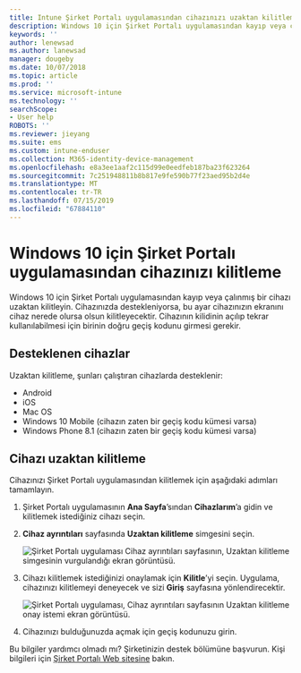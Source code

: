 ```yaml
---
title: Intune Şirket Portalı uygulamasından cihazınızı uzaktan kilitleme
description: Windows 10 için Şirket Portalı uygulamasından kayıp veya çalınmış bir cihazı uzaktan kilitleme
keywords: ''
author: lenewsad
ms.author: lanewsad
manager: dougeby
ms.date: 10/07/2018
ms.topic: article
ms.prod: ''
ms.service: microsoft-intune
ms.technology: ''
searchScope:
- User help
ROBOTS: ''
ms.reviewer: jieyang
ms.suite: ems
ms.custom: intune-enduser
ms.collection: M365-identity-device-management
ms.openlocfilehash: e8a3ee1aaf2c115d99e0eedfeb187ba23f623264
ms.sourcegitcommit: 7c251948811b8b817e9fe590b77f23aed95b2d4e
ms.translationtype: MT
ms.contentlocale: tr-TR
ms.lasthandoff: 07/15/2019
ms.locfileid: "67884110"
---
```

# <a name="lock-your-device-from-the-company-portal-app-for-windows-10"></a>Windows 10 için Şirket Portalı uygulamasından cihazınızı kilitleme

Windows 10 için Şirket Portalı uygulamasından kayıp veya çalınmış bir cihazı uzaktan kilitleyin. Cihazınızda destekleniyorsa, bu ayar cihazınızın ekranını cihaz nerede olursa olsun kilitleyecektir. Cihazının kilidinin açılıp tekrar kullanılabilmesi için birinin doğru geçiş kodunu girmesi gerekir.

## <a name="supported-devices"></a>Desteklenen cihazlar

Uzaktan kilitleme, şunları çalıştıran cihazlarda desteklenir:  

* Android
* iOS
* Mac OS
* Windows 10 Mobile (cihazın zaten bir geçiş kodu kümesi varsa)
* Windows Phone 8.1 (cihazın zaten bir geçiş kodu kümesi varsa) 
  
## <a name="remote-lock-device"></a>Cihazı uzaktan kilitleme
Cihazınızı Şirket Portalı uygulamasından kilitlemek için aşağıdaki adımları tamamlayın.  

1. Şirket Portalı uygulamasının **Ana Sayfa**’sından **Cihazlarım**’a gidin ve kilitlemek istediğiniz cihazı seçin.

2. **Cihaz ayrıntıları** sayfasında **Uzaktan kilitleme** simgesini seçin.  


   ![Şirket Portalı uygulaması Cihaz ayrıntıları sayfasının, Uzaktan kilitleme simgesinin vurgulandığı ekran görüntüsü.](./media/1804_remote_lock_Windows_CPapp_05.png)  

3. Cihazı kilitlemek istediğinizi onaylamak için **Kilitle**’yi seçin. Uygulama, cihazınızı kilitlemeyi deneyecek ve sizi **Giriş** sayfasına yönlendirecektir.  


   ![Şirket Portalı uygulaması, Cihaz ayrıntıları sayfasının Uzaktan kilitleme onay istemi ekran görüntüsü.](./media/1804_remote_lock_Windows_CPapp_06.png)  

4. Cihazınızı bulduğunuzda açmak için geçiş kodunuzu girin.  

Bu bilgiler yardımcı olmadı mı? Şirketinizin destek bölümüne başvurun. Kişi bilgileri için [Şirket Portalı Web sitesine](https://go.microsoft.com/fwlink/?linkid=2010980) bakın.
